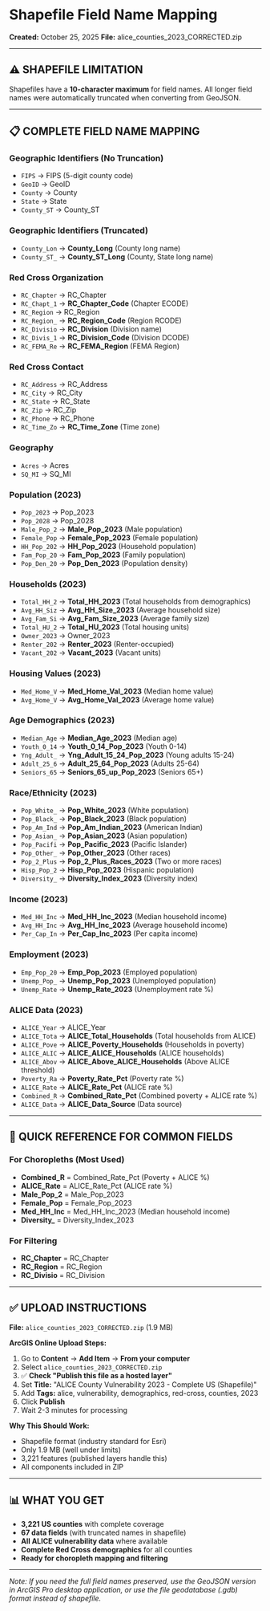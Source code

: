 # Shapefile Field Name Mapping

**Created:** October 25, 2025
**File:** alice_counties_2023_CORRECTED.zip

---

## ⚠️ SHAPEFILE LIMITATION

Shapefiles have a **10-character maximum** for field names. All longer field names were automatically truncated when converting from GeoJSON.

---

## 📋 COMPLETE FIELD NAME MAPPING

### Geographic Identifiers (No Truncation)
- `FIPS` → FIPS (5-digit county code)
- `GeoID` → GeoID
- `County` → County
- `State` → State
- `County_ST` → County_ST

### Geographic Identifiers (Truncated)
- `County_Lon` → **County_Long** (County long name)
- `County_ST_` → **County_ST_Long** (County, State long name)

### Red Cross Organization
- `RC_Chapter` → RC_Chapter
- `RC_Chapt_1` → **RC_Chapter_Code** (Chapter ECODE)
- `RC_Region` → RC_Region
- `RC_Region_` → **RC_Region_Code** (Region RCODE)
- `RC_Divisio` → **RC_Division** (Division name)
- `RC_Divis_1` → **RC_Division_Code** (Division DCODE)
- `RC_FEMA_Re` → **RC_FEMA_Region** (FEMA Region)

### Red Cross Contact
- `RC_Address` → RC_Address
- `RC_City` → RC_City
- `RC_State` → RC_State
- `RC_Zip` → RC_Zip
- `RC_Phone` → RC_Phone
- `RC_Time_Zo` → **RC_Time_Zone** (Time zone)

### Geography
- `Acres` → Acres
- `SQ_MI` → SQ_MI

### Population (2023)
- `Pop_2023` → Pop_2023
- `Pop_2028` → Pop_2028
- `Male_Pop_2` → **Male_Pop_2023** (Male population)
- `Female_Pop` → **Female_Pop_2023** (Female population)
- `HH_Pop_202` → **HH_Pop_2023** (Household population)
- `Fam_Pop_20` → **Fam_Pop_2023** (Family population)
- `Pop_Den_20` → **Pop_Den_2023** (Population density)

### Households (2023)
- `Total_HH_2` → **Total_HH_2023** (Total households from demographics)
- `Avg_HH_Siz` → **Avg_HH_Size_2023** (Average household size)
- `Avg_Fam_Si` → **Avg_Fam_Size_2023** (Average family size)
- `Total_HU_2` → **Total_HU_2023** (Total housing units)
- `Owner_2023` → Owner_2023
- `Renter_202` → **Renter_2023** (Renter-occupied)
- `Vacant_202` → **Vacant_2023** (Vacant units)

### Housing Values (2023)
- `Med_Home_V` → **Med_Home_Val_2023** (Median home value)
- `Avg_Home_V` → **Avg_Home_Val_2023** (Average home value)

### Age Demographics (2023)
- `Median_Age` → **Median_Age_2023** (Median age)
- `Youth_0_14` → **Youth_0_14_Pop_2023** (Youth 0-14)
- `Yng_Adult_` → **Yng_Adult_15_24_Pop_2023** (Young adults 15-24)
- `Adult_25_6` → **Adult_25_64_Pop_2023** (Adults 25-64)
- `Seniors_65` → **Seniors_65_up_Pop_2023** (Seniors 65+)

### Race/Ethnicity (2023)
- `Pop_White_` → **Pop_White_2023** (White population)
- `Pop_Black_` → **Pop_Black_2023** (Black population)
- `Pop_Am_Ind` → **Pop_Am_Indian_2023** (American Indian)
- `Pop_Asian_` → **Pop_Asian_2023** (Asian population)
- `Pop_Pacifi` → **Pop_Pacific_2023** (Pacific Islander)
- `Pop_Other_` → **Pop_Other_2023** (Other races)
- `Pop_2_Plus` → **Pop_2_Plus_Races_2023** (Two or more races)
- `Hisp_Pop_2` → **Hisp_Pop_2023** (Hispanic population)
- `Diversity_` → **Diversity_Index_2023** (Diversity index)

### Income (2023)
- `Med_HH_Inc` → **Med_HH_Inc_2023** (Median household income)
- `Avg_HH_Inc` → **Avg_HH_Inc_2023** (Average household income)
- `Per_Cap_In` → **Per_Cap_Inc_2023** (Per capita income)

### Employment (2023)
- `Emp_Pop_20` → **Emp_Pop_2023** (Employed population)
- `Unemp_Pop_` → **Unemp_Pop_2023** (Unemployed population)
- `Unemp_Rate` → **Unemp_Rate_2023** (Unemployment rate %)

### ALICE Data (2023)
- `ALICE_Year` → ALICE_Year
- `ALICE_Tota` → **ALICE_Total_Households** (Total households from ALICE)
- `ALICE_Pove` → **ALICE_Poverty_Households** (Households in poverty)
- `ALICE_ALIC` → **ALICE_ALICE_Households** (ALICE households)
- `ALICE_Abov` → **ALICE_Above_ALICE_Households** (Above ALICE threshold)
- `Poverty_Ra` → **Poverty_Rate_Pct** (Poverty rate %)
- `ALICE_Rate` → **ALICE_Rate_Pct** (ALICE rate %)
- `Combined_R` → **Combined_Rate_Pct** (Combined poverty + ALICE rate %)
- `ALICE_Data` → **ALICE_Data_Source** (Data source)

---

## 🎯 QUICK REFERENCE FOR COMMON FIELDS

### For Choropleths (Most Used)
- **Combined_R** = Combined_Rate_Pct (Poverty + ALICE %)
- **ALICE_Rate** = ALICE_Rate_Pct (ALICE rate %)
- **Male_Pop_2** = Male_Pop_2023
- **Female_Pop** = Female_Pop_2023
- **Med_HH_Inc** = Med_HH_Inc_2023 (Median household income)
- **Diversity_** = Diversity_Index_2023

### For Filtering
- **RC_Chapter** = RC_Chapter
- **RC_Region** = RC_Region
- **RC_Divisio** = RC_Division

---

## ✅ UPLOAD INSTRUCTIONS

**File:** `alice_counties_2023_CORRECTED.zip` (1.9 MB)

**ArcGIS Online Upload Steps:**
1. Go to **Content** → **Add Item** → **From your computer**
2. Select `alice_counties_2023_CORRECTED.zip`
3. ✅ **Check "Publish this file as a hosted layer"**
4. Set **Title:** "ALICE County Vulnerability 2023 - Complete US (Shapefile)"
5. Add **Tags:** alice, vulnerability, demographics, red-cross, counties, 2023
6. Click **Publish**
7. Wait 2-3 minutes for processing

**Why This Should Work:**
- Shapefile format (industry standard for Esri)
- Only 1.9 MB (well under limits)
- 3,221 features (published layers handle this)
- All components included in ZIP

---

## 📊 WHAT YOU GET

- **3,221 US counties** with complete coverage
- **67 data fields** (with truncated names in shapefile)
- **All ALICE vulnerability data** where available
- **Complete Red Cross demographics** for all counties
- **Ready for choropleth mapping and filtering**

---

*Note: If you need the full field names preserved, use the GeoJSON version in ArcGIS Pro desktop application, or use the file geodatabase (.gdb) format instead of shapefile.*
